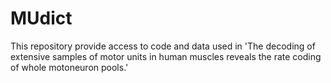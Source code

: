 # MUdict
This repository provide access to code and data used in 'The decoding of extensive samples of motor units in human muscles reveals the rate coding of whole motoneuron pools.'
